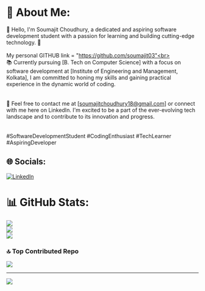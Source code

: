 # 💫 About Me:
👋 Hello, I'm Soumajit Choudhury, a dedicated and aspiring software development student with a passion for learning and building cutting-edge technology. 🌟<br><br>My personal GITHUB link = "https://github.com/soumajit03"<br><br>📚 Currently pursuing [B. Tech on Computer Science] with a focus on software development at [Institute of Engineering and Management, Kolkata], I am committed to honing my skills and gaining practical experience in the dynamic world of coding.<br><br><br>📧 Feel free to contact me at [soumajitchoudhury18@gmail.com] or connect with me here on LinkedIn. I'm excited to be a part of the ever-evolving tech landscape and to contribute to its innovation and progress. <br><br><br>#SoftwareDevelopmentStudent #CodingEnthusiast #TechLearner #AspiringDeveloper


## 🌐 Socials:
[![LinkedIn](https://img.shields.io/badge/LinkedIn-%230077B5.svg?logo=linkedin&logoColor=white)](https://linkedin.com/in/SoumajitChoudhury) 

# 📊 GitHub Stats:
![](https://github-readme-stats.vercel.app/api?username=soumajit03&theme=tokyonight&hide_border=false&include_all_commits=true&count_private=false)<br/>
![](https://github-readme-streak-stats.herokuapp.com/?user=soumajit03&theme=tokyonight&hide_border=false)<br/>
![](https://github-readme-stats.vercel.app/api/top-langs/?username=soumajit03&theme=tokyonight&hide_border=false&include_all_commits=true&count_private=false&layout=compact)

### 🔝 Top Contributed Repo
![](https://github-contributor-stats.vercel.app/api?username=soumajit03&limit=5&theme=merko&combine_all_yearly_contributions=true)

---
[![](https://visitcount.itsvg.in/api?id=soumajit03&icon=3&color=1)](https://visitcount.itsvg.in)

<!-- Proudly created with GPRM ( https://gprm.itsvg.in ) -->
